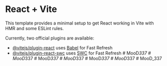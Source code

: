# React + Vite

This template provides a minimal setup to get React working in Vite with HMR and some ESLint rules.

Currently, two official plugins are available:

- [@vitejs/plugin-react](https://github.com/vitejs/vite-plugin-react/blob/main/packages/plugin-react/README.md) uses [Babel](https://babeljs.io/) for Fast Refresh
- [@vitejs/plugin-react-swc](https://github.com/vitejs/vite-plugin-react-swc) uses [SWC](https://swc.rs/) for Fast Refresh
#   M o o D _ 3 3 7  
 #   M o o D _ 3 3 7  
 #   M o o D _ 3 3 7  
 #   M o o D _ 3 3 7  
 #   M o o D _ 3 3 7  
 #   M o o D _ 3 3 7  
 #   M o o D _ 3 3 7  
 